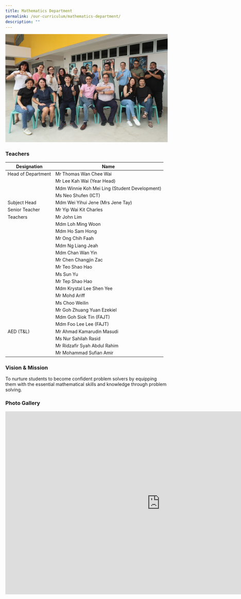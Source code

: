 ```yaml
---
title: Mathematics Department
permalink: /our-curriculum/mathematics-department/
description: ""
---
```

![](/images/math%20dept%202023.jpeg)

### Teachers

| Designation | Name |
|---|---|
| Head of Department | Mr Thomas Wan Chee Wai |
|  | Mr Lee Kah Wai (Year Head) |
|  | Mdm Winnie Koh Mei Ling (Student Development) |
|  | Ms Neo Shufen (ICT) |
| Subject Head | Mdm Wei Yihui Jene (Mrs Jene Tay) |
| Senior Teacher | Mr Yip Wai Kit Charles |
| Teachers | Mr John Lim |
|  | Mdm Loh Ming Woon |
|  | Mdm Ho Sam Hong |
|  | Mr Ong Chih Faah |
|  | Mdm Ng Liang Jeah |
|  | Mdm Chan Wan Yin |
|  | Mr Chen Changjin Zac |
|  | Mr Teo Shao Hao |
|  | Ms Sun Yu |
|  | Mr Tep Shao Hao |
|  | Mdm Krystal Lee Shen Yee |
|  | Mr Mohd Ariff |
|  | Ms Choo Weilin |
|  | Mr Goh Zhuang Yuan Ezekiel |
|  | Mdm Goh Siok Tin (FAJT) |
|  | Mdm Foo Lee Lee (FAJT) |
| AED (T&amp;L) | Mr Ahmad Kamarudin Masudi |
|  | Ms Nur Sahilah Rasid |
|  | Mr Ridzafir Syah Abdul Rahim |
|  | Mr Mohammad Sufian Amir |

### Vision &amp; Mission
To nurture students to become confident problem solvers by equipping them with the essential mathematical skills and knowledge through problem solving.

### Photo Gallery 

<iframe src="https://docs.google.com/presentation/d/e/2PACX-1vQS1eEJmKPVyS0rKLhFu9-TZzI6WUWPup4BCYtxWp01MdpYbTUgDJC6Bv7jOsCpjeAb4esxyN_Ilywt/embed?start=true&amp;loop=true&amp;delayms=3000" frameborder="0" width="960" height="569" allowfullscreen="true"></iframe>



